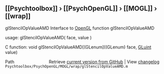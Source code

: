 ## [[Psychtoolbox]] &#8250; [[PsychOpenGL]] &#8250; [[MOGL]] &#8250; [[wrap]]

glStencilOpValueAMD  Interface to [OpenGL](OpenGL) function glStencilOpValueAMD  
  
usage:  glStencilOpValueAMD( face, value )  
  
C function:  void glStencilOpValueAMD[(GLenum]((GLenum) face, [GLuint](GLuint) value)  




<div class="code_header" style="text-align:right;">
  <span style="float:left;">Path&nbsp;&nbsp;</span> <span class="counter">Retrieve <a href=
  "https://raw.github.com/Psychtoolbox-3/Psychtoolbox-3/beta/Psychtoolbox/PsychOpenGL/MOGL/wrap/glStencilOpValueAMD.m">current version from GitHub</a> | View <a href=
  "https://github.com/Psychtoolbox-3/Psychtoolbox-3/commits/beta/Psychtoolbox/PsychOpenGL/MOGL/wrap/glStencilOpValueAMD.m">changelog</a></span>
</div>
<div class="code">
  <code>Psychtoolbox/PsychOpenGL/MOGL/wrap/glStencilOpValueAMD.m</code>
</div>

